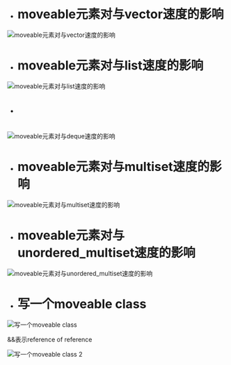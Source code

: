 - # moveable元素对与vector速度的影响

![moveable元素对与vector速度的影响](https://github.com/havenow/my-C-plus-plus/blob/master/STL%E6%A0%87%E5%87%86%E5%BA%93%E4%B8%8E%E6%B3%9B%E5%9E%8B%E7%BC%96%E7%A8%8B/images/moveable%E5%85%83%E7%B4%A0%E5%AF%B9%E4%B8%8Evector%E9%80%9F%E5%BA%A6%E7%9A%84%E5%BD%B1%E5%93%8D.png)  

- # moveable元素对与list速度的影响

![moveable元素对与list速度的影响](https://github.com/havenow/my-C-plus-plus/blob/master/STL%E6%A0%87%E5%87%86%E5%BA%93%E4%B8%8E%E6%B3%9B%E5%9E%8B%E7%BC%96%E7%A8%8B/images/moveable%E5%85%83%E7%B4%A0%E5%AF%B9%E4%B8%8Elist%E9%80%9F%E5%BA%A6%E7%9A%84%E5%BD%B1%E5%93%8D.png)  

- # 

![moveable元素对与deque速度的影响](https://github.com/havenow/my-C-plus-plus/blob/master/STL%E6%A0%87%E5%87%86%E5%BA%93%E4%B8%8E%E6%B3%9B%E5%9E%8B%E7%BC%96%E7%A8%8B/images/moveable%E5%85%83%E7%B4%A0%E5%AF%B9%E4%B8%8Edeque%E9%80%9F%E5%BA%A6%E7%9A%84%E5%BD%B1%E5%93%8D.png)  

- # moveable元素对与multiset速度的影响

![moveable元素对与multiset速度的影响](https://github.com/havenow/my-C-plus-plus/blob/master/STL%E6%A0%87%E5%87%86%E5%BA%93%E4%B8%8E%E6%B3%9B%E5%9E%8B%E7%BC%96%E7%A8%8B/images/moveable%E5%85%83%E7%B4%A0%E5%AF%B9%E4%B8%8Emultiset%E9%80%9F%E5%BA%A6%E7%9A%84%E5%BD%B1%E5%93%8D.png)  

- # moveable元素对与unordered_multiset速度的影响

![moveable元素对与unordered_multiset速度的影响](https://github.com/havenow/my-C-plus-plus/blob/master/STL%E6%A0%87%E5%87%86%E5%BA%93%E4%B8%8E%E6%B3%9B%E5%9E%8B%E7%BC%96%E7%A8%8B/images/moveable%E5%85%83%E7%B4%A0%E5%AF%B9%E4%B8%8Eunordered_multiset%E9%80%9F%E5%BA%A6%E7%9A%84%E5%BD%B1%E5%93%8D.png)  

- # 写一个moveable class

![写一个moveable class](https://github.com/havenow/my-C-plus-plus/blob/master/STL%E6%A0%87%E5%87%86%E5%BA%93%E4%B8%8E%E6%B3%9B%E5%9E%8B%E7%BC%96%E7%A8%8B/images/%E5%86%99%E4%B8%80%E4%B8%AAmoveable%20class.png)  

&&表示reference of reference  


![写一个moveable class 2](https://github.com/havenow/my-C-plus-plus/blob/master/STL%E6%A0%87%E5%87%86%E5%BA%93%E4%B8%8E%E6%B3%9B%E5%9E%8B%E7%BC%96%E7%A8%8B/images/%E5%86%99%E4%B8%80%E4%B8%AAmoveable%20class%202.png)  

